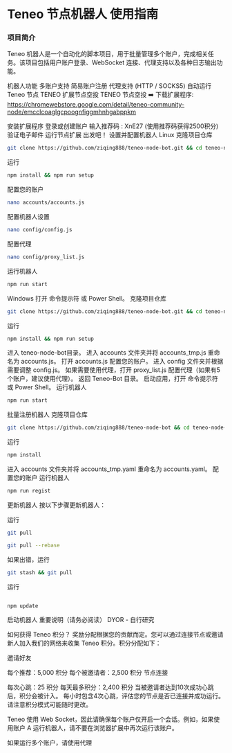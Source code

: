 # Teneo 节点机器人 使用指南



### 项目简介
Teneo 机器人是一个自动化的脚本项目，用于批量管理多个账户，完成相关任务。该项目包括用户账户登录、WebSocket 连接、代理支持以及各种日志输出功能。


机器人功能
多账户支持
简易账户注册
代理支持 (HTTP / SOCKS5)
自动运行 Teneo 节点
TENEO 扩展节点空投
TENEO 节点空投
➡️ 下载扩展程序: https://chromewebstore.google.com/detail/teneo-community-node/emcclcoaglgcpoognfiggmhnhgabppkm

安装扩展程序
登录或创建账户
输入推荐码 : XnE27 (使用推荐码获得2500积分)
验证电子邮件
运行节点扩展
出发吧！
设置并配置机器人
Linux
克隆项目仓库
```bash
git clone https://github.com/ziqing888/teneo-node-bot.git && cd teneo-node-bot
```
运行
```bash
npm install && npm run setup
```
配置您的账户
```bash
nano accounts/accounts.js
```
配置机器人设置
```bash
nano config/config.js
```
配置代理
```bash
nano config/proxy_list.js
```
运行机器人
```bash
npm run start
```
Windows
打开 命令提示符 或 Power Shell。
克隆项目仓库
```bash
git clone https://github.com/ziqing888/teneo-node-bot.git && cd teneo-node-bot
```
运行
```bash
npm install && npm run setup
```
进入 teneo-node-bot目录。
进入 accounts 文件夹并将 accounts_tmp.js 重命名为 accounts.js。
打开 accounts.js 配置您的账户。
进入 config 文件夹并根据需要调整 config.js。
如果需要使用代理，打开 proxy_list.js 配置代理（如果有5个账户，建议使用代理）。
返回 Teneo-Bot 目录。
启动应用，打开 命令提示符 或 Power Shell。
运行机器人
```bash
npm run start
```
批量注册机器人
克隆项目仓库
```bash
git clone https://github.com/ziqing888/teneo-node-bot && cd teneo-node-bot
```
运行
```bash
npm install
```
进入 accounts 文件夹并将 accounts_tmp.yaml 重命名为 accounts.yaml。
配置您的账户
运行机器人
```bash
npm run regist
```
更新机器人
按以下步骤更新机器人：

运行
```bash
git pull
```
```bash
git pull --rebase
```

如果出错，运行
```bash
git stash && git pull
```
运行
```bash

npm update
```
启动机器人
重要说明（请务必阅读）
DYOR - 自行研究

如何获得 Teneo 积分？
奖励分配根据您的贡献而定。您可以通过连接节点或邀请新人加入我们的网络来收集 Teneo 积分。积分分配如下：

邀请好友

每个推荐：5,000 积分
每个被邀请者：2,500 积分
节点连接

每次心跳：25 积分
每天最多积分：2,400 积分
当被邀请者达到10次成功心跳后，积分会被计入。 每小时包含4次心跳，评估您的节点是否已连接并成功运行。请注意积分模式可能随时更改。

Teneo 使用 Web Socket，因此请确保每个账户仅开启一个会话。例如，如果使用账户 A 运行机器人，请不要在浏览器扩展中再次运行该账户。

如果运行多个账户，请使用代理

